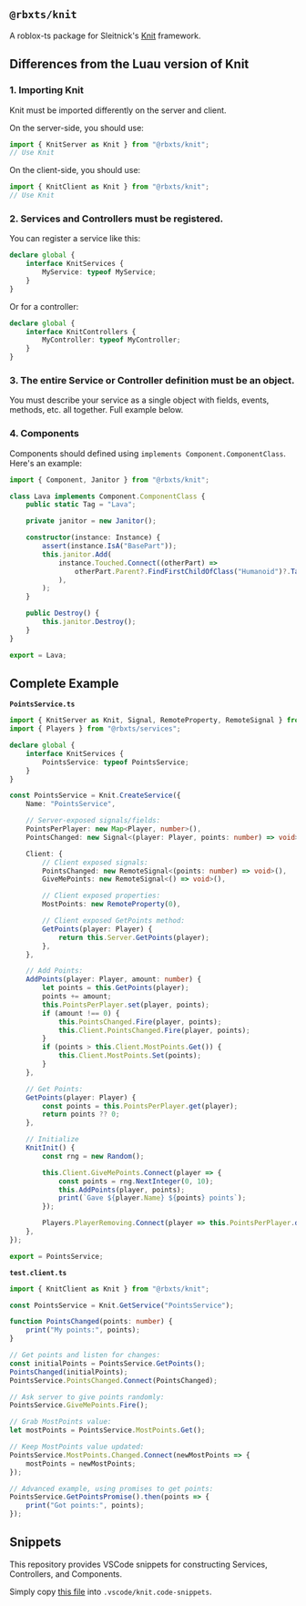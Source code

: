 ## **`@rbxts/knit`**

A roblox-ts package for Sleitnick's [Knit](https://atollstudios.github.io/Knit/) framework.

## Differences from the Luau version of Knit

### **1. Importing Knit**

Knit must be imported differently on the server and client.

On the server-side, you should use:
```ts
import { KnitServer as Knit } from "@rbxts/knit";
// Use Knit
```

On the client-side, you should use:
```ts
import { KnitClient as Knit } from "@rbxts/knit";
// Use Knit
```

### **2. Services and Controllers must be registered.**

You can register a service like this:
```ts
declare global {
	interface KnitServices {
		MyService: typeof MyService;
	}
}
```

Or for a controller:
```ts
declare global {
	interface KnitControllers {
		MyController: typeof MyController;
	}
}
```

### **3. The entire Service or Controller definition must be an object.**

You must describe your service as a single object with fields, events, methods, etc. all together. Full example below.

### **4. Components**

Components should defined using `implements Component.ComponentClass`. Here's an example:

```ts
import { Component, Janitor } from "@rbxts/knit";

class Lava implements Component.ComponentClass {
    public static Tag = "Lava";

    private janitor = new Janitor();

    constructor(instance: Instance) {
        assert(instance.IsA("BasePart"));
        this.janitor.Add(
            instance.Touched.Connect((otherPart) =>
                otherPart.Parent?.FindFirstChildOfClass("Humanoid")?.TakeDamage(100),
            ),
        );
    }

    public Destroy() {
        this.janitor.Destroy();
    }
}

export = Lava;
```

## Complete Example

**`PointsService.ts`**
```ts
import { KnitServer as Knit, Signal, RemoteProperty, RemoteSignal } from "@rbxts/knit";
import { Players } from "@rbxts/services";

declare global {
	interface KnitServices {
		PointsService: typeof PointsService;
	}
}

const PointsService = Knit.CreateService({
	Name: "PointsService",

	// Server-exposed signals/fields:
	PointsPerPlayer: new Map<Player, number>(),
	PointsChanged: new Signal<(player: Player, points: number) => void>(),

	Client: {
		// Client exposed signals:
		PointsChanged: new RemoteSignal<(points: number) => void>(),
		GiveMePoints: new RemoteSignal<() => void>(),

		// Client exposed properties:
		MostPoints: new RemoteProperty(0),

		// Client exposed GetPoints method:
		GetPoints(player: Player) {
			return this.Server.GetPoints(player);
		},
	},

	// Add Points:
	AddPoints(player: Player, amount: number) {
		let points = this.GetPoints(player);
		points += amount;
		this.PointsPerPlayer.set(player, points);
		if (amount !== 0) {
			this.PointsChanged.Fire(player, points);
			this.Client.PointsChanged.Fire(player, points);
		}
		if (points > this.Client.MostPoints.Get()) {
			this.Client.MostPoints.Set(points);
		}
	},

	// Get Points:
	GetPoints(player: Player) {
		const points = this.PointsPerPlayer.get(player);
		return points ?? 0;
	},

	// Initialize
	KnitInit() {
		const rng = new Random();

		this.Client.GiveMePoints.Connect(player => {
			const points = rng.NextInteger(0, 10);
			this.AddPoints(player, points);
			print(`Gave ${player.Name} ${points} points`);
		});

		Players.PlayerRemoving.Connect(player => this.PointsPerPlayer.delete(player));
	},
});

export = PointsService;
```

**`test.client.ts`**
```ts
import { KnitClient as Knit } from "@rbxts/knit";

const PointsService = Knit.GetService("PointsService");

function PointsChanged(points: number) {
	print("My points:", points);
}

// Get points and listen for changes:
const initialPoints = PointsService.GetPoints();
PointsChanged(initialPoints);
PointsService.PointsChanged.Connect(PointsChanged);

// Ask server to give points randomly:
PointsService.GiveMePoints.Fire();

// Grab MostPoints value:
let mostPoints = PointsService.MostPoints.Get();

// Keep MostPoints value updated:
PointsService.MostPoints.Changed.Connect(newMostPoints => {
	mostPoints = newMostPoints;
});

// Advanced example, using promises to get points:
PointsService.GetPointsPromise().then(points => {
	print("Got points:", points);
});
```

## Snippets

This repository provides VSCode snippets for constructing Services, Controllers, and Components.

Simply copy [this file](./snippets/knit.code-snippets) into `.vscode/knit.code-snippets`.
